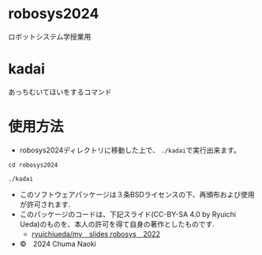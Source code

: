 # robosys2024
ロボットシステム学授業用

# kadai
あっちむいてほいをするコマンド

# 使用方法
- robosys2024ディレクトリに移動した上で、
`./kadai`で実行出来ます。

```
cd robosys2024
```
```
./kadai
```

- このソフトウェアパッケージは３条BSDライセンスの下、再頒布および使用が許可されます.
- このパッケージのコードは、下記スライド(CC-BY-SA 4.0 by Ryuichi Ueda)のものを、本人の許可を得て自身の著作としたものです.
    - [ryuichiueda/my＿slides robosys＿2022](https://github.com/ryuichiueda/my_slides/tree/master/robosys_2022)
- ©　2024 Chuma Naoki

